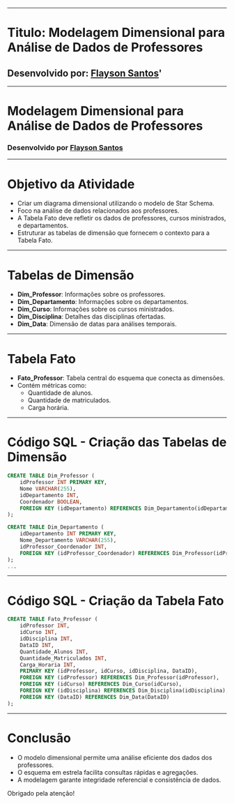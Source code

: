 
---
# Titulo: Modelagem Dimensional para Análise de Dados de Professores
## Desenvolvido por: [Flayson Santos](https://github.com/FlaysonSantos)'
---

# Modelagem Dimensional para Análise de Dados de Professores
### Desenvolvido por [Flayson Santos](https://github.com/FlaysonSantos)

---

# Objetivo da Atividade

- Criar um diagrama dimensional utilizando o modelo de Star Schema.
- Foco na análise de dados relacionados aos professores.
- A Tabela Fato deve refletir os dados de professores, cursos ministrados, e departamentos.
- Estruturar as tabelas de dimensão que fornecem o contexto para a Tabela Fato.

---

# Tabelas de Dimensão

- **Dim_Professor**: Informações sobre os professores.
- **Dim_Departamento**: Informações sobre os departamentos.
- **Dim_Curso**: Informações sobre os cursos ministrados.
- **Dim_Disciplina**: Detalhes das disciplinas ofertadas.
- **Dim_Data**: Dimensão de datas para análises temporais.

---

# Tabela Fato

- **Fato_Professor**: Tabela central do esquema que conecta as dimensões.
- Contém métricas como:
  - Quantidade de alunos.
  - Quantidade de matriculados.
  - Carga horária.

---

# Código SQL - Criação das Tabelas de Dimensão

```sql
CREATE TABLE Dim_Professor (
    idProfessor INT PRIMARY KEY,
    Nome VARCHAR(255),
    idDepartamento INT,
    Coordenador BOOLEAN,
    FOREIGN KEY (idDepartamento) REFERENCES Dim_Departamento(idDepartamento)
);

CREATE TABLE Dim_Departamento (
    idDepartamento INT PRIMARY KEY,
    Nome_Departamento VARCHAR(255),
    idProfessor_Coordenador INT,
    FOREIGN KEY (idProfessor_Coordenador) REFERENCES Dim_Professor(idProfessor)
);
...
```

---

# Código SQL - Criação da Tabela Fato

```sql
CREATE TABLE Fato_Professor (
    idProfessor INT,
    idCurso INT,
    idDisciplina INT,
    DataID INT,
    Quantidade_Alunos INT,
    Quantidade_Matriculados INT,
    Carga_Horaria INT,
    PRIMARY KEY (idProfessor, idCurso, idDisciplina, DataID),
    FOREIGN KEY (idProfessor) REFERENCES Dim_Professor(idProfessor),
    FOREIGN KEY (idCurso) REFERENCES Dim_Curso(idCurso),
    FOREIGN KEY (idDisciplina) REFERENCES Dim_Disciplina(idDisciplina),
    FOREIGN KEY (DataID) REFERENCES Dim_Data(DataID)
);
```

---

# Conclusão

- O modelo dimensional permite uma análise eficiente dos dados dos professores.
- O esquema em estrela facilita consultas rápidas e agregações.
- A modelagem garante integridade referencial e consistência de dados.

Obrigado pela atenção!
